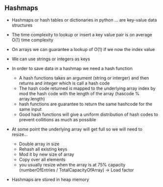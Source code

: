 ## Hashmaps

- Hashmaps or hash tables or dictionaries in python ... are key-value data structures
- The time complexity to lookup or insert a key value pair is on average O(1) time complexity
- On arrays we can guarantee a lookup of O(1) if we now the index value

- We can use strings or integers as keys
- In order to save data in a hashmap we need a hash function
  - A hash functions takes an argument (string or interger) and then returns and integer which is call a hash code
  - The hash code returned is mapped to the underlying array index by mod the hash code with the length of the array (hascode % array.length)
  - hash functions are guarantee to return the same hashcode for the same input
  - Good hash functions will give a uniform distribution of hash codes to prevent collitions as much as possible
- At some point the underlying array will get full so we will need to resize...

  - Double array in size
  - Rehash all existing keys
  - Mod it by new size of array
  - Copy over all elements
  - you usually resize when the array is at 75% capacity (numberOfEntries / TotalCapacityOfArray) -> Load factor

- Hashmaps are stored in heap memory
